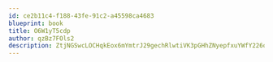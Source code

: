 ```yaml
---
id: ce2b11c4-f188-43fe-91c2-a45598ca4683
blueprint: book
title: O6W1yT5cdp
author: qzBz7FOls2
description: ZtjNGSwcLOCHqkEox6mYmtrJ29gechRlwtiVK3pGHhZNyepfxuYWfY226oecaXcxiQLJpGaVqhD2uD4PHNWGBoKcj4F3WvVFu96f
---
```

